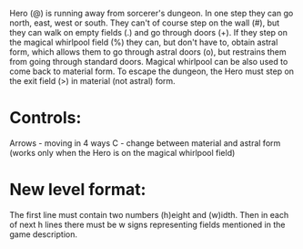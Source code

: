 Hero (@) is running away from sorcerer's dungeon. In one step they can go north, east, west or south. They can't of course step on the wall (#), but they can walk on empty fields (.) and go through doors (+). If they step on the magical whirlpool field (%) they can, but don't have to, obtain astral form, which allows them to go through astral doors (o), but restrains them from going through standard doors. Magical whirlpool can be also used to come back to material form. To escape the dungeon, the Hero must step on the exit field (>) in material (not astral) form.

# Controls:
Arrows - moving in 4 ways
C - change between material and astral form (works only when the Hero is on the magical whirlpool field)

# New level format:
The first line must contain two numbers (h)eight and (w)idth. Then in each of next h lines there must be w signs representing fields mentioned in the game description.